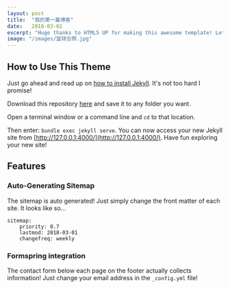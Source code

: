 ```yaml
---
layout: post
title:  "我的第一篇博客"
date:   2018-03-01
excerpt: "Huge thanks to HTML5 UP for making this awesome template! Let's see what it can do"
image: "/images/篮球合照.jpg"
---
```


## How to Use This Theme
Just go ahead and read up on [how to install Jekyll](https://jekyllrb.com/). It's not too hard I promise!

Download this repository [here](https://github.com/iwiedenm/jekyll-theme-massively) and save it to any folder you want.

Open a terminal window or a command line and ```cd``` to that location.

Then enter: ```bundle exec jekyll serve```. You can now access your new Jekyll site from [http://127.0.0.1:4000/](http://127.0.0.1:4000/). Have fun exploring your new site!

## Features
### Auto-Generating Sitemap
The sitemap is auto generated! Just simply change the front matter of each site. It looks like so...
```
sitemap:
    priority: 0.7
    lastmod: 2018-03-01
    changefreq: weekly
```
### Formspring integration
The contact form below each page on the footer actually collects information! Just change your email address in the ```_config.yml``` file!
